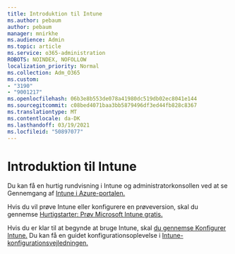 ```yaml
---
title: Introduktion til Intune
ms.author: pebaum
author: pebaum
manager: mnirkhe
ms.audience: Admin
ms.topic: article
ms.service: o365-administration
ROBOTS: NOINDEX, NOFOLLOW
localization_priority: Normal
ms.collection: Adm_O365
ms.custom:
- "3190"
- "9001217"
ms.openlocfilehash: 06b3e8b553de078a41980dc519db02ec8041e144
ms.sourcegitcommit: c08bed4071baa3bb5879496df3ed44fb828c8367
ms.translationtype: MT
ms.contentlocale: da-DK
ms.lasthandoff: 03/19/2021
ms.locfileid: "50897077"
---
```

# <a name="getting-started-with-intune"></a>Introduktion til Intune

Du kan få en hurtig rundvisning i Intune og administratorkonsollen ved at se Gennemgang af [Intune i Azure-portalen.](https://docs.microsoft.com/mem/intune/fundamentals/tutorial-walkthrough-endpoint-manager)

Hvis du vil prøve Intune eller konfigurere en prøveversion, skal du gennemse [Hurtigstarter: Prøv Microsoft Intune gratis.](https://docs.microsoft.com/intune/fundamentals/free-trial-sign-up)

Hvis du er klar til at begynde at bruge Intune, skal [du gennemse Konfigurer Intune.](https://docs.microsoft.com/mem/intune/fundamentals/setup-steps) Du kan få en guidet konfigurationsoplevelse i [Intune-konfigurationsvejledningen.](https://admin.microsoft.com/AdminPortal/Home?ref=/modernonboarding/intunesetupguide)